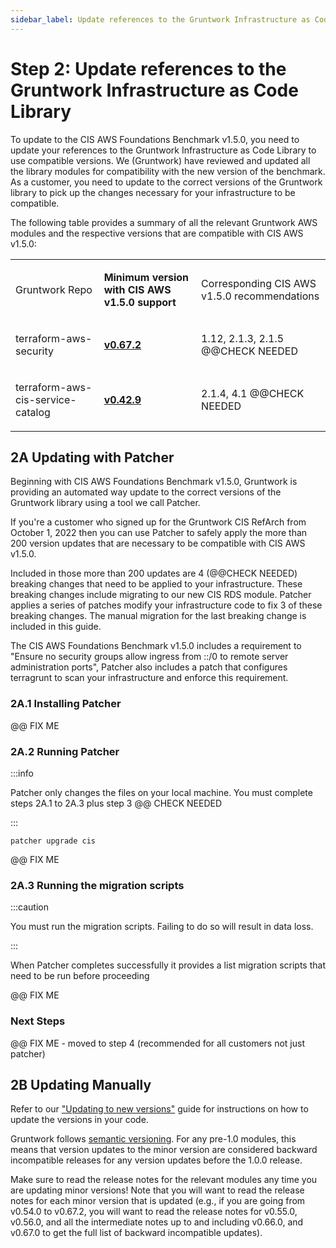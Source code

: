 ```yaml
---
sidebar_label: Update references to the Gruntwork Infrastructure as Code Library
---
```


# Step 2: Update references to the Gruntwork Infrastructure as Code Library

To update to the CIS AWS Foundations Benchmark v1.5.0, you need to update your references to the Gruntwork
Infrastructure as Code Library to use compatible versions. We (Gruntwork) have reviewed and updated all the library modules for compatibility with the new version of the benchmark. As a customer, you need to update to the correct versions of the Gruntwork library to pick up the changes necessary for your infrastructure to be compatible.

The following table provides a summary of all the relevant Gruntwork AWS modules and the respective versions that are
compatible with CIS AWS v1.5.0:

<a id="compatibility-table" class="snap-top"></a>

<table id="compatibility-table">
  <colgroup>
    <col />
    <col />
    <col />
  </colgroup>
  <tbody>
    <tr className="odd">
      <td>
        <p>Gruntwork Repo</p>
      </td>
      <td>
        <p>
          <strong>Minimum version with CIS AWS v1.5.0 support</strong>
        </p>
      </td>
      <td>
        <p>Corresponding CIS AWS v1.5.0 recommendations</p>
      </td>
    </tr>
    <tr className="even">
      <td>
        <p>terraform-aws-security</p>
      </td>
      <td>
        <p>
          <strong>
            <a href="https://github.com/gruntwork-io/terraform-aws-security/releases/tag/v0.67.2">
              v0.67.2
            </a>
          </strong>
        </p>
      </td>
      <td>
        <p>1.12, 2.1.3, 2.1.5 @@CHECK NEEDED</p>
      </td>
    </tr>
    <tr className="odd">
      <td>
        <p>terraform-aws-cis-service-catalog</p>
      </td>
      <td>
        <p>
          <strong>
            <a href="https://github.com/gruntwork-io/terraform-aws-cis-service-catalog/releases/tag/v0.42.9">
              v0.42.9
            </a>
          </strong>
        </p>
      </td>
      <td>
        <p>2.1.4, 4.1 @@CHECK NEEDED</p>
      </td>
    </tr>
  </tbody>
</table>

## 2A Updating with Patcher

Beginning with CIS AWS Foundations Benchmark v1.5.0, Gruntwork is providing an automated way update to the correct versions of the Gruntwork library using a tool we call Patcher.

If you're a customer who signed up for the Gruntwork CIS RefArch from October 1, 2022 then you can use Patcher to safely apply the more than 200 version updates that are necessary to be compatible with CIS AWS v1.5.0.

Included in those more than 200 updates are 4 (@@CHECK NEEDED) breaking changes that need to be applied to your infrastructure. These breaking changes include migrating to our new CIS RDS module. Patcher applies a series of patches modify your infrastructure code to fix 3 of these breaking changes. The manual migration for the last breaking change is included in this guide.

The CIS AWS Foundations Benchmark v1.5.0 includes a requirement to "Ensure no security groups allow ingress from ::/0 to remote server administration ports", Patcher also includes a patch that configures terragrunt to scan your infrastructure and enforce this requirement.

### 2A.1 Installing Patcher

@@ FIX ME

### 2A.2 Running Patcher

:::info

Patcher only changes the files on your local machine. You must complete steps 2A.1 to 2A.3 plus step 3 @@ CHECK NEEDED

:::

`patcher upgrade cis`

@@ FIX ME

### 2A.3 Running the migration scripts

:::caution

You must run the migration scripts. Failing to do so will result in data loss.

:::

When Patcher completes successfully it provides a list migration scripts that need to be run before proceeding

@@ FIX ME

### Next Steps


@@ FIX ME - moved to step 4 (recommended for all customers not just patcher)


## 2B Updating Manually

Refer to our ["Updating to new versions"](/guides/working-with-code/versioning#updating-to-new-versions) guide for instructions on how to update the versions in your code.

Gruntwork follows [semantic versioning](/guides/working-with-code/versioning#semantic-versioning). For any pre-1.0 modules, this means that version updates to the minor version are considered backward incompatible releases for any version updates before the 1.0.0 release. 

Make sure to read the release notes for the relevant modules any time you are updating minor versions! Note that you will want to read the release notes for each minor version that is updated (e.g., if you are going from v0.54.0 to v0.67.2, you will want to read the release notes for v0.55.0, v0.56.0, and all the intermediate notes up to and including v0.66.0, and v0.67.0 to get the full list of backward incompatible updates).

